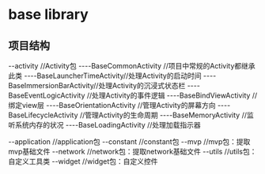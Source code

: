 # base library
## 项目结构
--activity                  //Activity包
----BaseCommonActivity      //项目中常规的Activity都继承此类
----BaseLauncherTimeActivity//处理Activity的启动时间
----BaseImmersionBarActivity//处理Activity的沉浸式状态栏
----BaseEventLogicActivity  //处理Activity的事件逻辑
----BaseBindViewActivity    //绑定view层
----BaseOrientationActivity //管理Activity的屏幕方向
----BaseLifecycleActivity   //管理Activity的生命周期
----BaseMemoryActivity      //监听系统内存的状况
----BaseLoadingActivity     //处理加载指示器

--application               //application包
--constant                  //constant包
--mvp                       //mvp包：提取mvp基础文件
--network                   //network包：提取network基础文件
--utils                     //utils包：自定义工具类
--widget                    //widget包：自定义控件